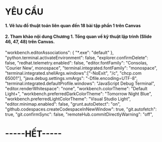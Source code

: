 <h1>YÊU CẦU</h1>
<h4>1. Vẽ lưu đồ thuật toán liên quan đến 18 bài tập phần 1 trên Canvas</h4>
<h4>2. Tham khảo nội dung Chương 1. Tổng quan về kỹ thuật lập trình (Slide 46, 47, 48) trên Canvas.</h4>
    "workbench.editorAssociations": {
        "*.exe": "default"
    },
    "python.terminal.activateEnvironment": false,
    "explorer.confirmDelete": false,
    "redhat.telemetry.enabled": false,
    "editor.fontFamily": "Consolas, 'Courier New', monospace",
    "terminal.integrated.fontFamily": "monospace",
    "terminal.integrated.shellArgs.windows":["-NoExit", "/c", "chcp.com 65001"],
    "java.debug.settings.vmArgs": "-Dfile.encoding=UTF-8",
    "terminal.integrated.defaultProfile.windows": "JavaScript Debug Terminal",
    "editor.renderWhitespace": "none",
    "workbench.colorTheme": "Default Light+",
    "workbench.preferredDarkColorTheme": "Tomorrow Night Blue",
    "workbench.preferredLightColorTheme": "Visual Studio Light",
    "editor.minimap.enabled": false,
    "grunt.autoDetect": "on",
    "github.codespaces.createCodespaceInNewWindow": true,
    "git.autofetch": true,
    "git.confirmSync": false,
    "remoteHub.commitDirectlyWarning": "off",

<h1>-----HẾT-----</h1>

